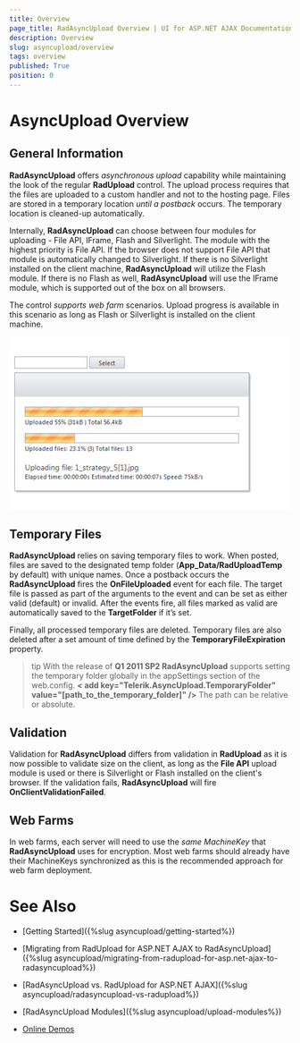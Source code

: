 ```yaml
---
title: Overview
page_title: RadAsyncUpload Overview | UI for ASP.NET AJAX Documentation
description: Overview
slug: asyncupload/overview
tags: overview
published: True
position: 0
---
```


# AsyncUpload Overview



## General Information

**RadAsyncUpload** offers *asynchronous upload* capability while maintaining the look of the regular **RadUpload** control. The upload process requires that the files are uploaded to a custom handler and not to the hosting page. Files are stored in a temporary location *until a postback* occurs. The temporary location is cleaned-up automatically.

Internally, **RadAsyncUpload** can choose between four modules for uploading - File API, IFrame, Flash and Silverlight. The module with the highest priority is File API. If the browser does not support File API that module is automatically changed to Silverlight. If there is no Silverlight installed on the client machine, **RadAsyncUpload** will utilize the Flash module. If there is no Flash as well, **RadAsyncUpload** will use the IFrame module, which is supported out of the box on all browsers.

The control *supports web farm* scenarios. Upload progress is available in this scenario as long as Flash or Silverlight is installed on the client machine.

![Overview](images/asyncupload-overview.png)

## Temporary Files

**RadAsyncUpload** relies on saving temporary files to work. When posted, files are saved to the designated temp folder (**App_Data/RadUploadTemp** by default) with unique names. Once a postback occurs the **RadAsyncUpload** fires the **OnFileUploaded** event for each file. The target file is passed as part of the arguments to the event and can be set as either valid (default) or invalid. After the events fire, all files marked as valid are automatically saved to the **TargetFolder** if it’s set.

Finally, all processed temporary files are deleted. Temporary files are also deleted after a set amount of time defined by the **TemporaryFileExpiration** property. 

>tip With the release of **Q1 2011 SP2 RadAsyncUpload** supports setting the temporary folder globally in the appSettings section of the web.config.
> **< add key="Telerik.AsyncUpload.TemporaryFolder" value="[path_to_the_temporary_folder]" />** 
>The path can be relative or absolute.
>


## Validation

Validation for **RadAsyncUpload** differs from validation in **RadUpload** as it is now possible to validate size on the client, as long as the **File API** upload module is used or there is Silverlight or Flash installed on the client's browser. If the validation fails, **RadAsyncUpload** will fire **OnClientValidationFailed**.

## Web Farms

In web farms, each server will need to use the *same MachineKey* that **RadAsyncUpload** uses for encryption. Most web farms should already have their MachineKeys synchronized as this is the recommended approach for web farm deployment.

# See Also

 * [Getting Started]({%slug asyncupload/getting-started%})

 * [Migrating from RadUpload for ASP.NET AJAX to RadAsyncUpload]({%slug asyncupload/migrating-from-radupload-for-asp.net-ajax-to-radasyncupload%})

 * [RadAsyncUpload vs. RadUpload for ASP.NET AJAX]({%slug asyncupload/radasyncupload-vs-radupload%})

 * [RadAsyncUpload Modules]({%slug asyncupload/upload-modules%})

 * [Online Demos](http://demos.telerik.com/aspnet-ajax/asyncupload/examples/overview/defaultcs.aspx)
